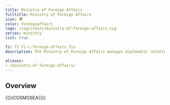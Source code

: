 ```yaml
---
title: Ministry of Foreign Affairs
fulltitle: Ministry of Foreign Affairs
icon: 🌍
color: foreignaffairs
logo: /svg/crests/ministry-of-foreign-affairs.svg
series: ministry
list: true

fi: fi fi-c-foreign-affairs fis
description: The Ministry of Foreign Affairs manages diplomatic relations with foreign countries.

aliases:
- /ministry-of-foreign-affairs/
---
```

## Overview
{{<boxtag teal>}}COSMOSEA{{</boxtag>}}
